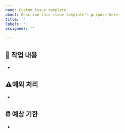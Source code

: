 ```yaml
---
name: Custom issue template
about: Describe this issue template's purpose here.
title: ''
labels: ''
assignees: ''

---
```


## 🔎 작업 내용
- 
## ⚠️예외 처리
- 
## ⏰ 예상 기한
-
